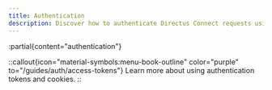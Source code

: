 ```yaml
---
title: Authentication
description: Discover how to authenticate Directus Connect requests using authorization headers, session cookies, or query parameters.
---
```


:partial{content="authentication"}

::callout{icon="material-symbols:menu-book-outline" color="purple" to="/guides/auth/access-tokens"}
Learn more about using authentication tokens and cookies.
::
